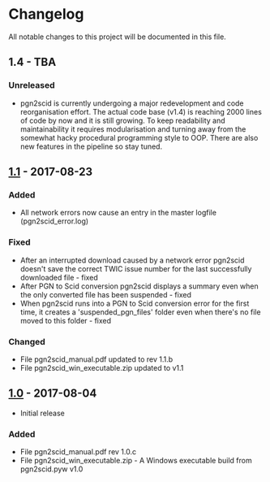 # Changelog
All notable changes to this project will be documented in this file.

## 1.4 - TBA
### Unreleased
- pgn2scid is currently undergoing a major redevelopment and code reorganisation effort. The actual code base (v1.4) is reaching 2000 lines of
code by now and it is still growing. To keep readability and maintainability it requires modularisation
and turning away from the somewhat hacky procedural programming style to OOP. There are also new features
in the pipeline so stay tuned.

## [1.1](https://github.com/CasualPyDev/pgn2scid/releases/tag/v1.1) - 2017-08-23
### Added
- All network errors now cause an entry in the master logfile (pgn2scid_error.log)

### Fixed
- After an interrupted download caused by a network error pgn2scid doesn't save the correct TWIC issue number for the last successfully downloaded file - fixed
- After PGN to Scid conversion pgn2scid displays a summary even when the only converted file has been suspended - fixed
- When pgn2scid runs into a PGN to Scid conversion error for the first time, it creates a 'suspended_pgn_files' folder even when there's no file moved to this folder - fixed

### Changed
- File pgn2scid_manual.pdf updated to rev 1.1.b
- File pgn2scid_win_executable.zip updated to v1.1

## [1.0](https://github.com/CasualPyDev/pgn2scid/releases/tag/v1.0) - 2017-08-04
- Initial release

### Added
- File pgn2scid_manual.pdf rev 1.0.c
- File pgn2scid_win_executable.zip - A Windows executable build from pgn2scid.pyw v1.0
